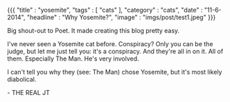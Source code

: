 {{{
    "title"    : "yosemite",
    "tags"     : [ "cats" ],
    "category" : "cats",
    "date"     : "11-6-2014",
    "headline" : "Why Yosemite?",
    "image"    : "imgs/post/test1.jpeg"
}}}

Big shout-out to Poet. It made creating this blog pretty easy.

I've never seen a Yosemite cat before. Conspiracy? Only you can be the judge, but let me just tell you: it's a conspiracy. And they're all in on it. All of them. Especially The Man. He's very involved.

I can't tell you why they (see: The Man) chose Yosemite, but it's most likely diabolical.

\- THE REAL JT

